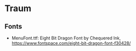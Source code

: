 # Traum

## Fonts

- MenuFont.ttf: Eight Bit Dragon Font by Chequered Ink, https://www.fontspace.com/eight-bit-dragon-font-f30428/